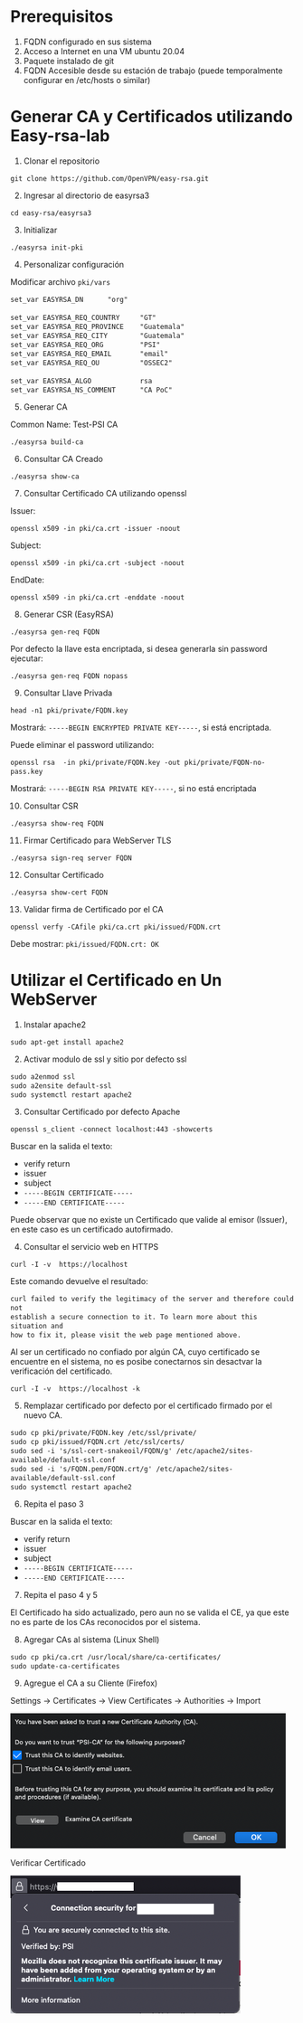 # Prerequisitos

1. FQDN configurado en sus sistema
2. Acceso a Internet en una VM ubuntu 20.04
3. Paquete instalado de git
4. FQDN Accesible desde su estación de trabajo (puede temporalmente configurar en /etc/hosts o similar)


# Generar CA y Certificados utilizando Easy-rsa-lab 

1. Clonar el repositorio 

```
git clone https://github.com/OpenVPN/easy-rsa.git
```

2. Ingresar al directorio de easyrsa3

```
cd easy-rsa/easyrsa3
```

3. Initializar 

```
./easyrsa init-pki
```

4. Personalizar configuración

Modificar archivo ```pki/vars```

```
set_var EASYRSA_DN      "org"

set_var EASYRSA_REQ_COUNTRY     "GT"
set_var EASYRSA_REQ_PROVINCE    "Guatemala"
set_var EASYRSA_REQ_CITY        "Guatemala"
set_var EASYRSA_REQ_ORG         "PSI"
set_var EASYRSA_REQ_EMAIL       "email"
set_var EASYRSA_REQ_OU          "OSSEC2"

set_var EASYRSA_ALGO            rsa
set_var EASYRSA_NS_COMMENT      "CA PoC"

```

5. Generar CA

Common Name: Test-PSI CA

```
./easyrsa build-ca
```


6. Consultar CA Creado

```
./easyrsa show-ca

```

7. Consultar Certificado CA utilizando openssl

Issuer:
```
openssl x509 -in pki/ca.crt -issuer -noout
```
Subject:
```
openssl x509 -in pki/ca.crt -subject -noout
```
EndDate:
```
openssl x509 -in pki/ca.crt -enddate -noout
```

8. Generar CSR (EasyRSA)

```
./easyrsa gen-req FQDN
```
Por defecto la llave esta encriptada, si desea generarla sin password ejecutar:

```
./easyrsa gen-req FQDN nopass
```

9. Consultar Llave Privada

```
head -n1 pki/private/FQDN.key 
```
Mostrará: ```-----BEGIN ENCRYPTED PRIVATE KEY-----```, si está encriptada.

Puede eliminar el password utilizando:
```
openssl rsa  -in pki/private/FQDN.key -out pki/private/FQDN-no-pass.key
```
Mostrará: ```-----BEGIN RSA PRIVATE KEY-----```, si no está encriptada


10. Consultar CSR

```
./easyrsa show-req FQDN
```

11. Firmar Certificado para WebServer TLS

```
./easyrsa sign-req server FQDN
```

12. Consultar Certificado

```
./easyrsa show-cert FQDN
```

13. Validar firma de Certificado por el CA

```
openssl verfy -CAfile pki/ca.crt pki/issued/FQDN.crt
```
Debe mostrar: ```pki/issued/FQDN.crt: OK```

# Utilizar el Certificado en Un WebServer

1. Instalar apache2
```
sudo apt-get install apache2
```
2. Activar modulo de ssl y sitio por defecto ssl
```
sudo a2enmod ssl
sudo a2ensite default-ssl
sudo systemctl restart apache2
```
3. Consultar Certificado por defecto Apache

```
openssl s_client -connect localhost:443 -showcerts
```
Buscar en la salida el texto:
* verify return
* issuer
* subject
* ```-----BEGIN CERTIFICATE-----```
* ```-----END CERTIFICATE-----```

Puede observar que no existe un Certificado que valide al emisor (Issuer), en este caso es un certificado autofirmado.

4. Consultar el servicio web en HTTPS

```
curl -I -v  https://localhost
```

Este comando devuelve el resultado:

```
curl failed to verify the legitimacy of the server and therefore could not
establish a secure connection to it. To learn more about this situation and
how to fix it, please visit the web page mentioned above.
```

Al ser un certificado no confiado por algún CA, cuyo certificado se encuentre en el sistema, no es posibe conectarnos sin desactvar la verificación del certificado.

```
curl -I -v  https://localhost -k
```
5. Remplazar certificado por defecto por el certificado firmado por el nuevo CA.

```
sudo cp pki/private/FQDN.key /etc/ssl/private/ 
sudo cp pki/issued/FQDN.crt /etc/ssl/certs/
sudo sed -i 's/ssl-cert-snakeoil/FQDN/g' /etc/apache2/sites-available/default-ssl.conf
sudo sed -i 's/FQDN.pem/FQDN.crt/g' /etc/apache2/sites-available/default-ssl.conf
sudo systemctl restart apache2
```

6. Repita el paso 3

Buscar en la salida el texto:
* verify return
* issuer
* subject
* ```-----BEGIN CERTIFICATE-----```
* ```-----END CERTIFICATE-----```

7. Repita el paso 4 y 5

El Certificado ha sido actualizado, pero aun no se valida el CE, ya que este no es parte de los CAs reconocidos por el sistema.

8. Agregar CAs al sistema (Linux Shell)

```
sudo cp pki/ca.crt /usr/local/share/ca-certificates/
sudo update-ca-certificates
```

9. Agregue el CA a su Cliente (Firefox)

Settings -> Certificates -> View Certificates -> Authorities -> Import

![Importar](images/import.png)

Verificar Certificado

![Verificar](images/valid.png)
